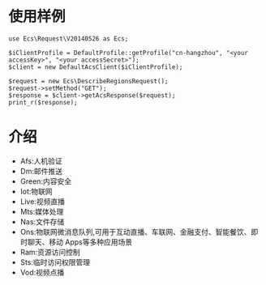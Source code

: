 # 使用样例
    use Ecs\Request\V20140526 as Ecs;
    
    $iClientProfile = DefaultProfile::getProfile("cn-hangzhou", "<your accessKey>", "<your accessSecret>");
    $client = new DefaultAcsClient($iClientProfile);
    
    $request = new Ecs\DescribeRegionsRequest();
    $request->setMethod("GET");
    $response = $client->getAcsResponse($request);
    print_r($response);

# 介绍
- Afs:人机验证
- Dm:邮件推送
- Green:内容安全
- Iot:物联网
- Live:视频直播
- Mts:媒体处理
- Nas:文件存储
- Ons:物联网微消息队列,可用于互动直播、车联网、金融支付、智能餐饮、即时聊天、移动 Apps等多种应用场景
- Ram:资源访问控制
- Sts:临时访问权限管理
- Vod:视频点播
